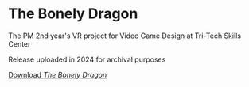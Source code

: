 # The Bonely Dragon
The PM 2nd year's VR project for Video Game Design at Tri-Tech Skills Center

Release uploaded in 2024 for archival purposes

[Download _The Bonely Dragon_](https://github.com/maxFischer42/VR-RPG/releases/tag/release)
